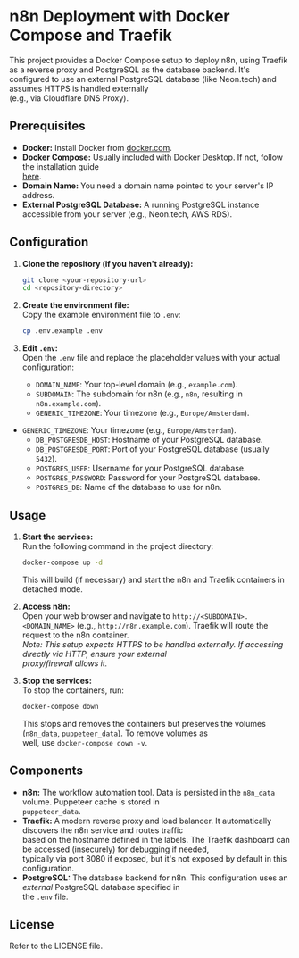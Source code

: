 # n8n Deployment with Docker Compose and Traefik                                                                           
                                                                                                                           
This project provides a Docker Compose setup to deploy n8n, using Traefik as a reverse proxy and PostgreSQL as the database
backend. It's configured to use an external PostgreSQL database (like Neon.tech) and assumes HTTPS is handled externally   
(e.g., via Cloudflare DNS Proxy).                                                                                          
                                                                                                                           
## Prerequisites                                                                                                           
                                                                                                                           
*   **Docker:** Install Docker from [docker.com](https://www.docker.com/get-started).                                      
*   **Docker Compose:** Usually included with Docker Desktop. If not, follow the installation guide                        
[here](https://docs.docker.com/compose/install/).                                                                          
*   **Domain Name:** You need a domain name pointed to your server's IP address.                                           
*   **External PostgreSQL Database:** A running PostgreSQL instance accessible from your server (e.g., Neon.tech, AWS RDS).
                                                                                                                           
## Configuration                                                                                                           
                                                                                                                           
1.  **Clone the repository (if you haven't already):**                                                                     
    ```bash                                                                                                                
    git clone <your-repository-url>                                                                                        
    cd <repository-directory>                                                                                              
    ```                                                                                                                    
                                                                                                                           
2.  **Create the environment file:**                                                                                       
    Copy the example environment file to `.env`:                                                                           
    ```bash                                                                                                                
    cp .env.example .env                                                                                                   
    ```                                                                                                                    
                                                                                                                           
3.  **Edit `.env`:**                                                                                                       
    Open the `.env` file and replace the placeholder values with your actual configuration:                                
    *   `DOMAIN_NAME`: Your top-level domain (e.g., `example.com`).                                                        
    *   `SUBDOMAIN`: The subdomain for n8n (e.g., `n8n`, resulting in `n8n.example.com`).                                  
    *   `GENERIC_TIMEZONE`: Your timezone (e.g., `Europe/Amsterdam`).                                                      
*   `GENERIC_TIMEZONE`: Your timezone (e.g., `Europe/Amsterdam`).
    *   `DB_POSTGRESDB_HOST`: Hostname of your PostgreSQL database.                                                        
    *   `DB_POSTGRESDB_PORT`: Port of your PostgreSQL database (usually `5432`).                                           
    *   `POSTGRES_USER`: Username for your PostgreSQL database.                                                            
    *   `POSTGRES_PASSWORD`: Password for your PostgreSQL database.                                                        
    *   `POSTGRES_DB`: Name of the database to use for n8n.                                                                
                                                                                                                           
## Usage                                                                                                                   
                                                                                                                           
1.  **Start the services:**                                                                                                
    Run the following command in the project directory:                                                                    
    ```bash                                                                                                                
    docker-compose up -d                                                                                                   
    ```                                                                                                                    
    This will build (if necessary) and start the n8n and Traefik containers in detached mode.                              
                                                                                                                           
2.  **Access n8n:**                                                                                                        
    Open your web browser and navigate to `http://<SUBDOMAIN>.<DOMAIN_NAME>` (e.g., `http://n8n.example.com`). Traefik will
route the request to the n8n container.                                                                                    
    *Note: This setup expects HTTPS to be handled externally. If accessing directly via HTTP, ensure your external         
proxy/firewall allows it.*                                                                                                 
                                                                                                                           
3.  **Stop the services:**                                                                                                 
    To stop the containers, run:                                                                                           
    ```bash                                                                                                                
    docker-compose down                                                                                                    
    ```                                                                                                                    
    This stops and removes the containers but preserves the volumes (`n8n_data`, `puppeteer_data`). To remove volumes as   
well, use `docker-compose down -v`.                                                                                        
                                                                                                                           
## Components                                                                                                              
                                                                                                                           
*   **n8n:** The workflow automation tool. Data is persisted in the `n8n_data` volume. Puppeteer cache is stored in        
`puppeteer_data`.                                                                                                          
*   **Traefik:** A modern reverse proxy and load balancer. It automatically discovers the n8n service and routes traffic   
based on the hostname defined in the labels. The Traefik dashboard can be accessed (insecurely) for debugging if needed,   
typically via port 8080 if exposed, but it's not exposed by default in this configuration.                                 
*   **PostgreSQL:** The database backend for n8n. This configuration uses an *external* PostgreSQL database specified in   
the `.env` file.                                                                                                           
                                                                                                                           
## License                                                                                                                 
                                                                                                                           
Refer to the LICENSE file. 